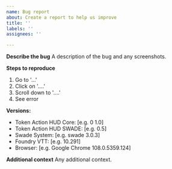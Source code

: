 ```yaml
---
name: Bug report
about: Create a report to help us improve
title: ''
labels: ''
assignees: ''

---
```


**Describe the bug**
A description of the bug and any screenshots.

**Steps to reproduce**
1. Go to '...'
2. Click on '....'
3. Scroll down to '....'
4. See error

**Versions:**
- Token Action HUD Core: [e.g. 0 1.0]
- Token Action HUD SWADE: [e.g. 0.5]
- Swade System: [e.g. swade 3.0.3]
- Foundry VTT: [e.g. 10.291]
- Browser: [e.g. Google Chrome 108.0.5359.124]

**Additional context**
Any additional context.
